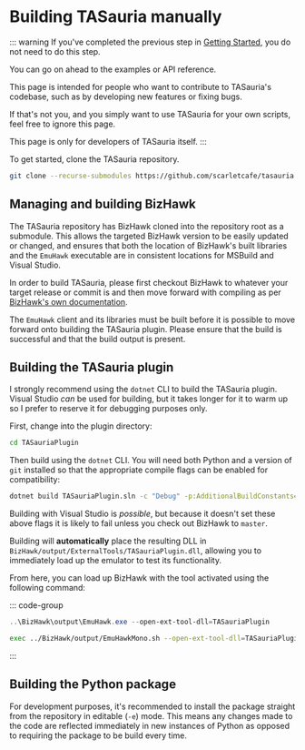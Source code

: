 
# Building TASauria manually

::: warning
If you've completed the previous step in [Getting Started](getting-started), you do not need to do this step.

You can go on ahead to the examples or API reference.

This page is intended for people who want to contribute to TASauria's codebase, such as by developing new features or fixing bugs.

If that's not you, and you simply want to use TASauria for your own scripts, feel free to ignore this page.

This page is only for developers of TASauria itself.
:::

To get started, clone the TASauria repository.

```bash
git clone --recurse-submodules https://github.com/scarletcafe/tasauria
```

## Managing and building BizHawk

The TASauria repository has BizHawk cloned into the repository root as a submodule. This allows the targeted BizHawk version to be easily updated or changed, and ensures that both the location of BizHawk's built libraries and the `EmuHawk` executable are in consistent locations for MSBuild and Visual Studio.

In order to build TASauria, please first checkout BizHawk to whatever your target release or commit is and then move forward with compiling as per [BizHawk's own documentation](https://github.com/TASEmulators/BizHawk?tab=readme-ov-file#building).

The `EmuHawk` client and its libraries must be built before it is possible to move forward onto building the TASauria plugin. Please ensure that the build is successful and that the build output is present.

## Building the TASauria plugin

I strongly recommend using the `dotnet` CLI to build the TASauria plugin. Visual Studio *can* be used for building, but it takes longer for it to warm up so I prefer to reserve it for debugging purposes only.

First, change into the plugin directory:
```bash
cd TASauriaPlugin
```

Then build using the `dotnet` CLI. You will need both Python and a version of `git` installed so that the appropriate compile flags can be enabled for compatibility:
```bash
dotnet build TASauriaPlugin.sln -c "Debug" -p:AdditionalBuildConstants="$(python ../.github/scripts/generate_bizhawk_version_constants.py)" -p:TargetedBizHawkVersion="$(python ../.github/scripts/fetch_bizhawk_version.py)"
```

Building with Visual Studio is *possible*, but because it doesn't set these above flags it is likely to fail unless you check out BizHawk to `master`.

Building will **automatically** place the resulting DLL in `BizHawk/output/ExternalTools/TASauriaPlugin.dll`, allowing you to immediately load up the emulator to test its functionality.

From here, you can load up BizHawk with the tool activated using the following command:

::: code-group

```powershell [Windows]
..\BizHawk\output\EmuHawk.exe --open-ext-tool-dll=TASauriaPlugin
```

```bash [Linux]
exec ../BizHawk/output/EmuHawkMono.sh --open-ext-tool-dll=TASauriaPlugin
```

:::

## Building the Python package

For development purposes, it's recommended to install the package straight from the repository in editable (`-e`) mode. This means any changes made to the code are reflected immediately in new instances of Python as opposed to requiring the package to be build every time.

